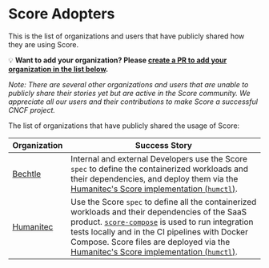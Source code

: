 # Score Adopters

This is the list of organizations and users that have publicly shared how they are using Score.

💡 **Want to add your organization? Please [create a PR to add your organization in the list below](https://github.com/score-spec/spec/edit/main/ADOPTERS.md).**

_Note: There are several other organizations and users that are unable to publicly share their stories yet but are active in the Score community. We appreciate all our users and their contributions to make Score a successful CNCF project._

The list of organizations that have publicly shared the usage of Score:

| Organization                       | Success Story |
|:------------------------------------|---------------|
| [Bechtle](https://www.bechtle.com/) | Internal and external Developers use the Score `spec` to define the containerized workloads and their dependencies, and deploy them via the [Humanitec's Score implementation (`humctl`)](https://humanitec.com/products/score). |
| [Humanitec](https://humanitec.com)  | Use the Score `spec` to define all the containerized workloads and their dependencies of the SaaS product. [`score-compose`](https://docs.score.dev/docs/score-implementation/score-compose/) is used to run integration tests locally and in the CI pipelines with Docker Compose. Score files are deployed via the [Humanitec's Score implementation (`humctl`)](https://humanitec.com/products/score). |
<!-- append the line below to the table
| [name](URL) | brief description of how you are using Score |
-->
